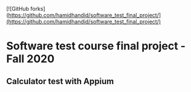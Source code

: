 [![GitHub forks](https://github.com/hamidhandid/software_test_final_project/](https://github.com/hamidhandid/software_test_final_project/)
# Software test course final project - Fall 2020
## Calculator test with Appium


